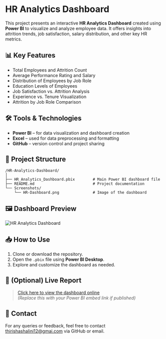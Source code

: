 # HR Analytics Dashboard

This project presents an interactive **HR Analytics Dashboard** created using **Power BI** to visualize and analyze employee data. It offers insights into attrition trends, job satisfaction, salary distribution, and other key HR metrics.

## 📊 Key Features

- Total Employees and Attrition Count
- Average Performance Rating and Salary
- Distribution of Employees by Job Role
- Education Levels of Employees
- Job Satisfaction vs. Attrition Analysis
- Experience vs. Tenure Visualization
- Attrition by Job Role Comparison

## 🛠 Tools & Technologies

- **Power BI** – for data visualization and dashboard creation
- **Excel** – used for data preprocessing and formatting
- **GitHub** – version control and project sharing

## 📂 Project Structure

```
/HR-Analytics-Dashboard/
│
├── HR_Analytics_Dashboard.pbix        # Main Power BI dashboard file
├── README.md                          # Project documentation
└── Screenshots/
    └── HR-Dashboard.png               # Image of the dashboard
```

## 🖼️ Dashboard Preview

![HR Analytics Dashboard](Screenshots/HR-Dashboard.png)

## 📥 How to Use

1. Clone or download the repository.
2. Open the `.pbix` file using **Power BI Desktop**.
3. Explore and customize the dashboard as needed.

## 🔗 (Optional) Live Report

> [Click here to view the dashboard online](https://app.powerbi.com/view?r=YOUR_REPORT_LINK)  
> *(Replace this with your Power BI embed link if published)*

## 📧 Contact

For any queries or feedback, feel free to contact thirishashalini12@gmai.com via GitHub or email.
